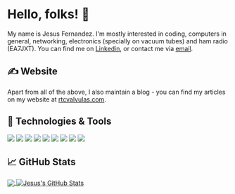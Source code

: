 # Hello, folks! 👋

My name is Jesus Fernandez. I'm mostly interested in coding, computers in general, networking, electronics (specially on vacuum tubes) and ham radio (EA7JXT). You can find me on [Linkedin][1], or contact me via [email][2].

## &#x270d; Website

Apart from all of the above, I also maintain a blog - you can find my articles on my website at [rtcvalvulas.com](https://www.rtcvalvulas.com/).

## 🔧 Technologies & Tools
![](https://img.shields.io/badge/OS-Windows-informational?style=flat&logo=windows&logoColor=white&color=2bbc8a)
![](https://img.shields.io/badge/OS-MSDOS-informational?style=flat&logo=msdos&logoColor=white&color=2bbc8a)
![](https://img.shields.io/badge/OS-Linux-informational?style=flat&logo=linux&logoColor=white&color=2bbc8a)
![](https://img.shields.io/badge/Editor-IntelliJ_IDEA-informational?style=flat&logo=intellij-idea&logoColor=white&color=2bbc8a)
![](https://img.shields.io/badge/Code-Python-informational?style=flat&logo=python&logoColor=white&color=2bbc8a)
![](https://img.shields.io/badge/Code-Java-informational?style=flat&logo=java&logoColor=white&color=2bbc8a)
![](https://img.shields.io/badge/Code-C-informational?style=flat&logo=c&logoColor=white&color=2bbc8a)
![](https://img.shields.io/badge/Shell-Bash-informational?style=flat&logo=gnu-bash&logoColor=white&color=2bbc8a)
![](https://img.shields.io/badge/Tools-PostgreSQL-informational?style=flat&logo=postgresql&logoColor=white&color=2bbc8a)

## &#x1f4c8; GitHub Stats

<a href="https://github.com/jesus966/jesus966">
  <img align="center" src="https://github-readme-stats-pied-rho-50.vercel.app/api/top-langs/?username=jesus966&title_color=ffffff&text_color=c9cacc&icon_color=2bbc8a&bg_color=1d1f21"/>
</a>
<a href="https://github.com/jesus966/jesus966">
  <img align="center" src="https://github-readme-stats.vercel.app/api?username=jesus966&show_icons=true&line_height=27&count_private=true&title_color=ffffff&text_color=c9cacc&icon_color=2bbc8a&bg_color=1d1f21" alt="Jesus's GitHub Stats" />
</a>

[1]: https://www.linkedin.com/in/jesus-fdez-gamito/
[2]: mailto:progvb60@hotmail.com
